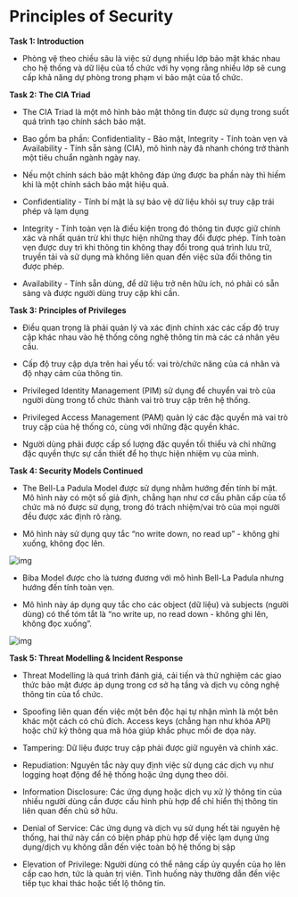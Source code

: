 # Principles of Security

**Task 1: Introduction**

- Phòng vệ theo chiều sâu là việc sử dụng nhiều lớp bảo mật khác nhau cho hệ thống và dữ liệu của tổ chức với hy vọng rằng nhiều lớp sẽ cung cấp khả năng dự phòng trong phạm vi bảo mật của tổ chức.

**Task 2: The CIA Triad**

- The CIA Triad là một mô hình bảo mật thông tin được sử dụng trong suốt quá trình tạo chính sách bảo mật.

- Bao gồm ba phần: Confidentiality - Bảo mật, Integrity - Tính toàn vẹn và Availability - Tính sẵn sàng (CIA), mô hình này đã nhanh chóng trở thành một tiêu chuẩn ngành ngày nay.

- Nếu một chính sách bảo mật không đáp ứng được ba phần này thì hiếm khi là một chính sách bảo mật hiệu quả.

- Confidentiality - Tính bí mật là sự bảo vệ dữ liệu khỏi sự truy cập trái phép và lạm dụng

- Integrity - Tính toàn vẹn là điều kiện trong đó thông tin được giữ chính xác và nhất quán trừ khi thực hiện những thay đổi được phép. Tính toàn vẹn được duy trì khi thông tin không thay đổi trong quá trình lưu trữ, truyền tải và sử dụng mà không liên quan đến việc sửa đổi thông tin được phép.

- Availability - Tính sẵn dùng, để dữ liệu trở nên hữu ích, nó phải có sẵn sàng và được người dùng truy cập khi cần.

**Task 3: Principles of Privileges**

- Điều quan trọng là phải quản lý và xác định chính xác các cấp độ truy cập khác nhau vào hệ thống công nghệ thông tin mà các cá nhân yêu cầu.

- Cấp độ truy cập dựa trên hai yếu tố: vai trò/chức năng của cá nhân và độ nhạy cảm của thông tin. 

- Privileged Identity Management (PIM) sử dụng để chuyển vai trò của người dùng trong tổ chức thành vai trò truy cập trên hệ thống.

- Privileged Access Management (PAM) quản lý các đặc quyền mà vai trò truy cập của hệ thống có, cùng với những đặc quyền khác.

- Người dùng phải được cấp số lượng đặc quyền tối thiểu và chỉ những đặc quyền thực sự cần thiết để họ thực hiện nhiệm vụ của mình.

**Task 4: Security Models Continued**

- The Bell-La Padula Model được sử dụng nhằm hướng đến tính bí mật. Mô hình này có một số giả định, chẳng hạn như cơ cấu phân cấp của tổ chức mà nó được sử dụng, trong đó trách nhiệm/vai trò của mọi người đều được xác định rõ ràng. 

- Mô hình này sử dụng quy tắc “no write down, no read up” - không ghi xuống, không đọc lên.

![img](1)

- Biba Model được cho là tương đương với mô hình Bell-La Padula nhưng hướng đến tính toàn vẹn. 

- Mô hình này áp dụng quy tắc cho các object (dữ liệu) và subjects (người dùng) có thể tóm tắt là “no write up, no read down - không ghi lên, không đọc xuống”.

![img](2)

**Task 5: Threat Modelling & Incident Response**

- Threat Modelling là quá trình đánh giá, cải tiến và thử nghiệm các giao thức bảo mật được áp dụng trong cơ sở hạ tầng và dịch vụ công nghệ thông tin của tổ chức.

- Spoofing liên quan đến việc một bên độc hại tự nhận mình là một bên khác một cách có chủ đích. 
Access keys (chẳng hạn như khóa API) hoặc chữ ký thông qua mã hóa giúp khắc phục mối đe dọa này.

- Tampering: Dữ liệu được truy cập phải được giữ nguyên và chính xác.

- Repudiation: Nguyên tắc này quy định việc sử dụng các dịch vụ như logging hoạt động để hệ thống hoặc ứng dụng theo dõi.

- Information Disclosure: Các ứng dụng hoặc dịch vụ xử lý thông tin của nhiều người dùng cần được cấu hình phù hợp để chỉ hiển thị thông tin liên quan đến chủ sở hữu.

- Denial of Service: Các ứng dụng và dịch vụ sử dụng hết tài nguyên hệ thống, hai thứ này cần có biện pháp phù hợp để việc lạm dụng ứng dụng/dịch vụ không dẫn đến việc toàn bộ hệ thống bị sập

- Elevation of Privilege: Người dùng có thể nâng cấp ủy quyền của họ lên cấp cao hơn, tức là quản trị viên. Tình huống này thường dẫn đến việc tiếp tục khai thác hoặc tiết lộ thông tin.













